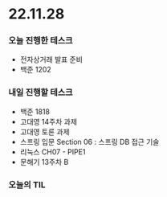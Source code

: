 # 22.11.28

### 오늘 진행한 테스크

- 전자상거래 발표 준비
- 백준 1202

### 내일 진행할 테스크

- 백준 1818
- 고대영 14주차 과제
- 고대영 토론 과제
- 스프링 입문 Section 06 : 스프링 DB 접근 기술
- 리눅스 CH07 - PIPE1
- 문해기 13주차 B

### 오늘의 TIL
